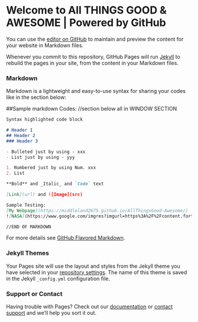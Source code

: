 # Welcome to All THINGS GOOD & AWESOME | Powered by GitHub

You can use the [editor on GitHub](https://github.com/middleland2675/AllThingsGood-Awesome/edit/gh-pages/index.md) to maintain and preview the content for your website in Markdown files.

Whenever you commit to this repository, GitHub Pages will run [Jekyll](https://jekyllrb.com/) to rebuild the pages in your site, from the content in your Markdown files.

### Markdown

Markdown is a lightweight and easy-to-use syntax for sharing your codes like in the section below:

##Sample markdown Codes: 
//section below all in WINDOW SECTION
```markdown
Syntax highlighted code block

# Header 1
## Header 2
### Header 3

- Bulleted just by using - xxx
- List just by using - yyy 

1. Numbered just by using Num. xxx
2. List

**Bold** and _Italic_ and `Code` text

[Link](url) and ![Image](src)

Sample Testing:
[My Webpage](https://middleland2675.github.io/AllThingsGood-Awesome/)
![NASA](https://www.google.com/imgres?imgurl=https%3A%2F%2Fcontent.fortune.com%2Fwp-content%2Fuploads%2F2020%2F03%2FNASA-Hiring-Astronauts-2020.jpg&imgrefurl=https%3A%2F%2Ffortune.com%2F2020%2F03%2F02%2Fnasa-hiring-astronauts-2020-artemis-moon-mars%2F&tbnid=1uWuusuv8ZxDbM&vet=12ahUKEwjv9YvK8p3xAhXhsksFHdwHBskQMygGegUIARDgAQ..i&docid=1W27LVsYKQwdVM&w=1688&h=1125&q=nasa&ved=2ahUKEwjv9YvK8p3xAhXhsksFHdwHBskQMygGegUIARDgAQ

//END OF MARKDOWN
```

For more details see [GitHub Flavored Markdown](https://guides.github.com/features/mastering-markdown/).

### Jekyll Themes

Your Pages site will use the layout and styles from the Jekyll theme you have selected in your [repository settings](https://github.com/middleland2675/AllThingsGood-Awesome/settings/pages). The name of this theme is saved in the Jekyll `_config.yml` configuration file.

### Support or Contact

Having trouble with Pages? Check out our [documentation](https://docs.github.com/categories/github-pages-basics/) or [contact support](https://support.github.com/contact) and we’ll help you sort it out.
